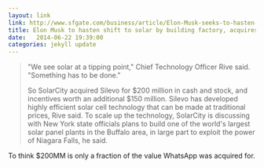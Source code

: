 ```yaml
---
layout: link
link: http://www.sfgate.com/business/article/Elon-Musk-seeks-to-hasten-shift-to-solar-by-5559840.php?utm_source=dlvr.it&utm_medium=twitter
title: Elon Musk to hasten shift to solar by building factory, acquires Silevo ($200MM)
date:   2014-06-22 19:39:00
categories: jekyll update
---
```


>"We see solar at a tipping point," Chief Technology Officer Rive said. "Something has to be done."
>
>So SolarCity acquired Silevo for $200 million in cash and stock, and incentives worth an additional $150 million. Silevo has developed highly efficient solar cell technology that can be made at traditional prices, Rive said. To scale up the technology, SolarCity is discussing with New York state officials plans to build one of the world's largest solar panel plants in the Buffalo area, in large part to exploit the power of Niagara Falls, he said.

To think $200MM is only a fraction of the value WhatsApp was acquired for.
